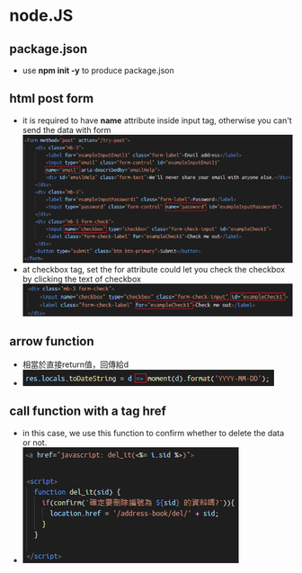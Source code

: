# node.JS

## package.json
- use **npm init -y** to produce package.json

## html post form
- it is required to have **name** attribute inside input tag, otherwise you can't send the data with form
  ![nameAttr](./img/nameAttr.png)
- at checkbox tag, set the for attribute could let you check the checkbox by clicking the text of checkbox
  ![labelForAttr](./img/labelForAttr.png)

## arrow function
- 相當於直接return值，回傳給d
- ![arrowFunction](./img/arrowFunction.png)

## call function with a tag href
- in this case, we use this function to confirm whether to delete the data or not.
- ![hrefJsFunc](./img/hrefJsFunc.png)